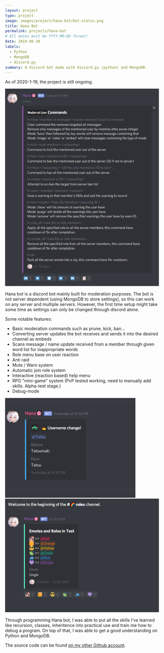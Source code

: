 ```yaml
---
layout: project
type: project
image: images/project/hana-bot/bot-status.png
title: Hana Bot
permalink: projects/hana-bot
# All dates must be YYYY-MM-DD format!
date: 2019-06-30
labels:
  - Python
  - MongoDB
  - discord.py
summary: A discord bot made with discord.py (python) and MongoDB.
---
```

As of 2020-1-19, the project is still ongoing.

<img class="big intro" src="/images/project/hana-bot/help-menu.png">

Hana bot is a discord bot mainly built for moderation purposes. The bot is not server dependent (using MongoDB to store settings), so this can work on any server and multiple servers. However, the first time setup might take some time as settings can only be changed through discord alone.

Some notable features:
* Basic moderation commands such as prune, kick, ban...
* Converting server updates the bot receives and sends it into the desired channel as embeds
* Scans message / name update received from a member through given word list for inappropriate words
* Role menu base on user reaction
* Anti raid
* Mute / Warn system
* Automatic join role system
* Interactive (reaction based) help menu
* RPG "mini-game" system (PvP tested working, need to manually add skills. Alpha-test stage.)
* Debug-mode

<div class="ui medium rounded images">
  <img class="ui images" src="/images/project/hana-bot/update1.png">
  <img class="ui images" src="/images/project/hana-bot/update2.png">
</div>

Through programming Hana bot, I was able to put all the skills I've learned like recursion, classes, inheritence into practical use and train me how to debug a program. On top of that, I was able to get a good understanding on Python and MongoDB.

The source code can be found [on my other Github account](https://github.com/Necom1/Hana-Bot).
